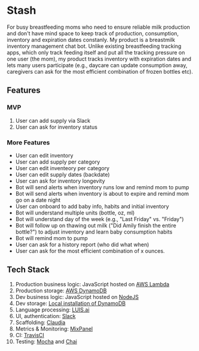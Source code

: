 <!-- /*could be used for getting stuff from API*/
/*"node-fetch": "^1.6.3"*/
/*https://github.com/philnash/quote-bot/blob/master/bot.js*/
<!-- can use an atomic counter in DynamoDb but I don't think I will have to --> 

# Stash
  For busy breastfeeding moms who need to ensure reliable milk production and don't have mind space to keep track of production, consumption, inventory and expiration dates constanly. My product is a breastmilk inventory management chat bot. Unlike existing breastfeeding tracking apps, which only track feeding itself and put all the tracking pressure on one user (the mom), my product tracks inventory with expiration dates and lets many users participate (e.g., daycare can update consumption away, caregivers can ask for the most efficient combination of frozen bottles etc).


## Features
### MVP
1. User can add supply via Slack
1. User can ask for inventory status

### More Features
* User can edit inventory
* User can add supply per category
* User can edit inventeory per category
* User can edit supply dates (backdate)
* User can ask for inventory longevity
* Bot will send alerts when inventory runs low and remind mom to pump
* Bot will send alerts when inventory is about to expire and remind mom go on a date night
* User can onboard to add baby info, habits and initial inventory
* Bot will understand multiple units (bottle, oz, ml)
* Bot will understand day of the week (e.g., "Last Friday" vs. "Friday")
* Bot will follow up on thawing out milk ("Did Amily finish the entire bottle?") to adjust inventory and learn baby consumption habits
* Bot will remind mom to pump
* User can ask for a history report (who did what when)
* User can ask for the most efficient combination of x ounces.

## Tech Stack
1. Production business logic: JavaScript hosted on [AWS Lambda](https://aws.amazon.com/lambda/)
1. Production storage: [AWS DynamoDB](https://aws.amazon.com/dynamodb/)
1. Dev business logic: JavaScript hosted on [NodeJS](https://nodejs.org/en/)
1. Dev storage: [Local installation of DynamoDB](https://aws.amazon.com/blogs/aws/dynamodb-local-for-desktop-development/)
1. Language processing: [LUIS.ai](https://www.luis.ai/)
1. UI, authentication: [Slack](https://slack.com/)
1. Scaffolding: [Claudia](https://github.com/claudiajs/claudia-bot-builder)
1. Metrics & Monitoring: [MixPanel](https://mixpanel.com/)
1. CI: [TravisCI](https://travis-ci.org/)
1. Testing: [Mocha](https://mochajs.org/) and [Chai](http://chaijs.com/)
